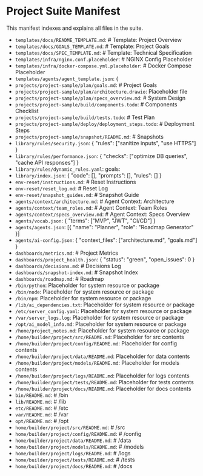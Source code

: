 # Project Suite Manifest

This manifest indexes and explains all files in the suite.

- `templates/docs/README_TEMPLATE.md`: # Template: Project Overview
- `templates/docs/GOALS_TEMPLATE.md`: # Template: Project Goals
- `templates/docs/SPEC_TEMPLATE.md`: # Template: Technical Specification
- `templates/infra/nginx.conf.placeholder`: # NGINX Config Placeholder
- `templates/infra/docker-compose.yml.placeholder`: # Docker Compose Placeholder
- `templates/agents/agent_template.json`: {
- `projects/project-sample/plan/goals.md`: # Project Goals
- `projects/project-sample/plan/architecture.drawio`: Placeholder file
- `projects/project-sample/plan/specs_overview.md`: # System Design
- `projects/project-sample/build/components.todo`: # Components Checklist
- `projects/project-sample/build/tests.todo`: # Test Plan
- `projects/project-sample/deploy/deployment_steps.todo`: # Deployment Steps
- `projects/project-sample/snapshot/README.md`: # Snapshots
- `library/rules/security.json`: { "rules": ["sanitize inputs", "use HTTPS"] }
- `library/rules/performance.json`: { "checks": ["optimize DB queries", "cache API responses"] }
- `library/rules/dynamic_rules.yaml`: goals:
- `library/index.json`: { "code": [], "prompts": [], "rules": [] }
- `env-reset/instructions.md`: # Reset Instructions
- `env-reset/reset_log.md`: # Reset Log
- `env-reset/snapshot_guides.md`: # Snapshot Guide
- `agents/context/architecture.md`: # Agent Context: Architecture
- `agents/context/team_roles.md`: # Agent Context: Team Roles
- `agents/context/specs_overview.md`: # Agent Context: Specs Overview
- `agents/vocab.json`: { "terms": ["MVP", "JWT", "CI/CD"] }
- `agents/agents.json`: [{ "name": "Planner", "role": "Roadmap Generator" }]
- `agents/ai-config.json`: { "context_files": ["architecture.md", "goals.md"] }
- `dashboards/metrics.md`: # Project Metrics
- `dashboards/project_health.json`: { "status": "green", "open_issues": 0 }
- `dashboards/decisions.md`: # Decisions Log
- `dashboards/snapshot-index.md`: # Snapshot Index
- `dashboards/roadmap.md`: # Roadmap
- `/bin/python`: Placeholder for system resource or package
- `/bin/node`: Placeholder for system resource or package
- `/bin/npm`: Placeholder for system resource or package
- `/lib/ai_dependencies.txt`: Placeholder for system resource or package
- `/etc/server_config.yaml`: Placeholder for system resource or package
- `/var/server_logs.log`: Placeholder for system resource or package
- `/opt/ai_model_info.md`: Placeholder for system resource or package
- `/home/project_notes.md`: Placeholder for system resource or package
- `/home/builder/project/src/README.md`: Placeholder for src contents
- `/home/builder/project/config/README.md`: Placeholder for config contents
- `/home/builder/project/data/README.md`: Placeholder for data contents
- `/home/builder/project/models/README.md`: Placeholder for models contents
- `/home/builder/project/logs/README.md`: Placeholder for logs contents
- `/home/builder/project/tests/README.md`: Placeholder for tests contents
- `/home/builder/project/docs/README.md`: Placeholder for docs contents
- `bin/README.md`: # /bin
- `lib/README.md`: # /lib
- `etc/README.md`: # /etc
- `var/README.md`: # /var
- `opt/README.md`: # /opt
- `home/builder/project/src/README.md`: # /src
- `home/builder/project/config/README.md`: # /config
- `home/builder/project/data/README.md`: # /data
- `home/builder/project/models/README.md`: # /models
- `home/builder/project/logs/README.md`: # /logs
- `home/builder/project/tests/README.md`: # /tests
- `home/builder/project/docs/README.md`: # /docs